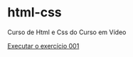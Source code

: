 # html-css
Curso de Html e Css do Curso em Vídeo

<a href="https://cassiocpsgit.github.io/html-css/Curso_em_Vídeo/exercícios/ex001/index.html">Executar o exercício 001</a>
